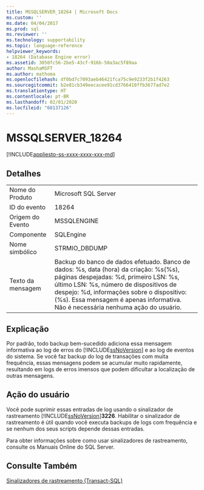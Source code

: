 ```yaml
---
title: MSSQLSERVER_18264 | Microsoft Docs
ms.custom: ''
ms.date: 04/04/2017
ms.prod: sql
ms.reviewer: ''
ms.technology: supportability
ms.topic: language-reference
helpviewer_keywords:
- 18264 (Database Engine error)
ms.assetid: 3050fc56-2be5-43cf-916b-50a3ac5f89aa
author: MashaMSFT
ms.author: mathoma
ms.openlocfilehash: df0bd7c7093aeb46421fca75c9e9233f2b1f4263
ms.sourcegitcommit: b2e81cb349eecacee91cd3766410ffb3677ad7e2
ms.translationtype: HT
ms.contentlocale: pt-BR
ms.lasthandoff: 02/01/2020
ms.locfileid: "68137126"
---
```

# <a name="mssqlserver_18264"></a>MSSQLSERVER_18264
[!INCLUDE[appliesto-ss-xxxx-xxxx-xxx-md](../../includes/appliesto-ss-xxxx-xxxx-xxx-md.md)]
  
## <a name="details"></a>Detalhes  
  
|||  
|-|-|  
|Nome do Produto|Microsoft SQL Server|  
|ID do evento|18264|  
|Origem do Evento|MSSQLENGINE|  
|Componente|SQLEngine|  
|Nome simbólico|STRMIO_DBDUMP|  
|Texto da mensagem|Backup do banco de dados efetuado. Banco de dados: %s, data (hora) da criação: %s(%s), páginas despejadas: %d, primeiro LSN: %s, último LSN: %s, número de dispositivos de despejo: %d, informações sobre o dispositivo: (%s). Essa mensagem é apenas informativa. Não é necessária nenhuma ação do usuário.|  
  
## <a name="explanation"></a>Explicação  
Por padrão, todo backup bem-sucedido adiciona essa mensagem informativa ao log de erros do [!INCLUDE[ssNoVersion](../../includes/ssnoversion-md.md)] e ao log de eventos do sistema. Se você faz backup do log de transações com muita frequência, essas mensagens podem se acumular muito rapidamente, resultando em logs de erros imensos que podem dificultar a localização de outras mensagens.  
  
## <a name="user-action"></a>Ação do usuário  
Você pode suprimir essas entradas de log usando o sinalizador de rastreamento [!INCLUDE[ssNoVersion](../../includes/ssnoversion-md.md)]**3226**. Habilitar o sinalizador de rastreamento é útil quando você executa backups de logs com frequência e se nenhum dos seus scripts depende dessas entradas.  
  
Para obter informações sobre como usar sinalizadores de rastreamento, consulte os Manuais Online do SQL Server.  
  
## <a name="see-also"></a>Consulte Também  
[Sinalizadores de rastreamento &#40;Transact-SQL&#41;](~/t-sql/database-console-commands/dbcc-traceon-trace-flags-transact-sql.md)  
  
